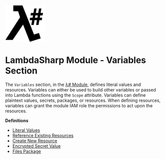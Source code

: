 ![λ#](LambdaSharp_v2_small.png)

# LambdaSharp Module - Variables Section

The `Variables` section, in the [λ# Module](Module.md), defines literal values and resources. Variables can either be used to build other variables or passed into Lambda functions using the `Scope` attribute. Variables can define plaintext values, secrets, packages, or resources. When defining resources, variables can grant the module IAM role the permissions to act upon the resources.

__Definitions__
* [Literal Values](Module-Var-Value.md)
* [Reference Existing Resources](Module-Var-ExistingResource.md)
* [Create New Resource](Module-Var-NewResource.md)
* [Encrypted Secret Value](Module-Var-Secret.md)
* [Files Package](Module-Package.md)


